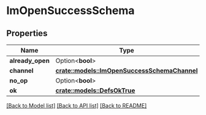 # ImOpenSuccessSchema

## Properties

Name | Type | Description | Notes
------------ | ------------- | ------------- | -------------
**already_open** | Option<**bool**> |  | [optional]
**channel** | [**crate::models::ImOpenSuccessSchemaChannel**](im_open_success_schema_channel.md) |  | 
**no_op** | Option<**bool**> |  | [optional]
**ok** | [**crate::models::DefsOkTrue**](defs_ok_true.md) |  | 

[[Back to Model list]](../README.md#documentation-for-models) [[Back to API list]](../README.md#documentation-for-api-endpoints) [[Back to README]](../README.md)


